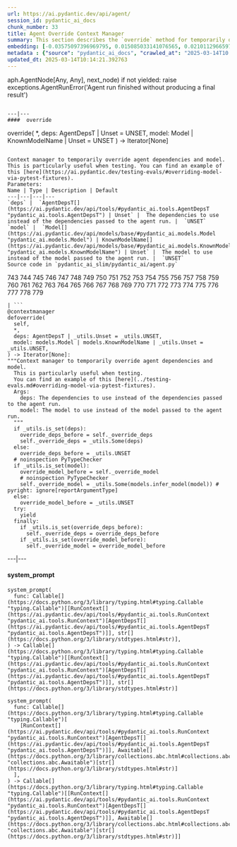 ```yaml
---
url: https://ai.pydantic.dev/api/agent/
session_id: pydantic_ai_docs
chunk_number: 33
title: Agent Override Context Manager
summary: This section describes the `override` method for temporarily overriding agent dependencies and models within a context manager, primarily for testing purposes. It includes parameters such as `deps` and `model`, both with optional unset states.
embedding: [-0.03575097396969795, 0.015085033141076565, 0.021011296659708023, -0.026012012735009193, -0.035308923572301865, 0.030777888372540474, 0.0010913164587691426, 0.022213125601410866, -0.02318011410534382, -0.007825706154108047, -0.013848667964339256, -0.03489449992775917, 0.006257802248001099, -0.03536418080329895, 0.0012372282799333334, -0.013068169355392456, -0.0004278064297977835, 0.0073076761327683926, -0.021895401179790497, 0.07293862104415894, 0.027890734374523163, 0.021080367267131805, 0.01786167360842228, 0.03552994877099991, -0.029341217130422592, -0.0035226037725806236, -0.031164683401584625, 0.04743773117661476, 0.042768556624650955, -0.012778072617948055, 0.06779976189136505, -0.02876102365553379, -0.06426334381103516, 0.010547090321779251, -0.010602346621453762, -0.0030149344820529222, 0.0118248974904418, 0.015582341700792313, -0.027600636705756187, 0.048984915018081665, 0.010484926402568817, -0.040309637784957886, 0.01649407483637333, 0.030197694897651672, -0.021273763850331306, 0.05636166036128998, 0.0058986349031329155, 0.04956510663032532, 0.002267244504764676, 0.0010533275781199336, -0.01636974699795246, 0.0057915751822292805, -0.027918362990021706, 0.01974039524793625, -0.006748203653842211, -0.005946984048932791, 0.0014021344250068069, 0.0026436797343194485, -0.0024088392965495586, -0.04019912704825401, 0.02630210854113102, -0.004499953705817461, -0.005418593529611826, 0.06205308437347412, -0.025818614289164543, -0.010443484410643578, -0.02465822733938694, 0.019408857449889183, -0.04091745987534523, -0.004102797247469425, 6.847708573332056e-05, 0.007252419833093882, -0.061721544712781906, -0.02914782054722309, -0.002902694744989276, 0.0033602877520024776, 0.045116957277059555, 0.07437529414892197, 0.02583242766559124, -0.008668368682265282, -0.001249315682798624, 0.012950749136507511, 0.02032058872282505, 0.043790802359580994, -0.03762969747185707, -0.019837094470858574, -0.06442911177873611, 0.020569244399666786, 0.016742728650569916, -0.03876245766878128, 0.009849476628005505, 0.01871814951300621, -0.05572621151804924, -0.005387511570006609, 0.04986901953816414, 0.04950985312461853, -0.01363454945385456, -0.04127663001418114, -0.0029631315264850855, 0.054731592535972595, 0.017447249963879585, -0.032767124474048615, -0.04771401360630989, 0.007349118590354919, 0.029728014022111893, 0.024312874302268028, -0.007314583286643028, -0.007432003505527973, -0.03395513817667961, 0.002498631365597248, -0.08106133341789246, -0.01833135448396206, -0.004147693514823914, 0.008626925759017467, -0.06608681380748749, -0.06658411771059036, -0.018842477351427078, 0.024285245686769485, 0.02942410297691822, -0.04696805030107498, -0.008267758414149284, -0.006606609094887972, 0.05216216668486595, -0.014159485697746277, 0.027573009952902794, -0.007224791217595339, -0.0033343862742185593, -0.025790985673666, -0.040696434676647186, -0.08139286935329437, 0.013517129234969616, 0.0027680068742483854, -0.020058121532201767, -0.03329205885529518, -0.03978470340371132, -0.015582341700792313, -0.054068516939878464, -0.0011491631157696247, -0.04948222264647484, 0.019395042210817337, -0.004883295856416225, 0.01891154795885086, 0.011997574009001255, 0.019519370049238205, -0.0014962432906031609, 0.08106133341789246, 0.007984568364918232, -0.0035208771005272865, -0.03774021193385124, 0.04594580456614494, 0.001032606465741992, -0.021784886717796326, 0.002274151658639312, 0.00405444810166955, -0.022793319076299667, -0.027697335928678513, 3.286252831458114e-05, 0.016549330204725266, 0.041166115552186966, -0.02536274865269661, -0.013793411664664745, 0.021591490134596825, -0.03649693727493286, -0.047189079225063324, -0.019408857449889183, -0.024713482707738876, -0.015195545740425587, 0.020500173792243004, -0.059069231152534485, -0.04771401360630989, -0.0073698400519788265, 0.01613490656018257, -0.0367455929517746, -0.014159485697746277, 0.07023105025291443, -0.04470253363251686, -0.06945745646953583, -0.025998197495937347, -0.008613111451268196, -0.03412090614438057, 0.024644412100315094, 0.04801792651414871, -0.043238233774900436, -0.005425500683486462, -0.038320403546094894, -0.02254466526210308, -0.0033775554038584232, 0.04008861258625984, -0.010629975236952305, 0.05658268928527832, 0.02771115116775036, 0.05995333567261696, 0.03177250549197197, 0.037657324224710464, -0.0026471333112567663, 0.0044412435963749886, 0.02117706649005413, -0.003988830838352442, 0.04279618337750435, -0.017889302223920822, -0.010705952532589436, 0.023152487352490425, 0.028788652271032333, -0.002110108733177185, 0.005239009857177734, -0.010864815674722195, -0.035585206001996994, -0.00018616701709106565, -0.04854286089539528, -0.008378271944820881, 0.0316619910299778, -0.06243988126516342, -0.00692778779193759, -0.0043963477946817875, -0.021784886717796326, -0.042381759732961655, -0.005570549052208662, -0.0015843083383515477, -0.0022033541463315487, 0.02649550698697567, 0.01443576905876398, 0.0550907626748085, 0.024768739938735962, -0.016425004228949547, 0.0002879383391700685, 0.01816558465361595, -0.029368845745921135, -0.042851440608501434, -0.00041830920963548124, 0.0531567819416523, 0.001975421095266938, -0.01234983466565609, -0.05580909550189972, -0.01594150997698307, 0.03354071453213692, -0.02352546900510788, -0.014380511827766895, -0.021080367267131805, 0.023262999951839447, -0.01938122883439064, -0.020762640982866287, 0.005984973162412643, 0.0026505866553634405, 0.0035640462301671505, 0.011009863577783108, 0.025721915066242218, 0.006181824486702681, -0.04724433273077011, -0.014504839666187763, 0.02912019193172455, 0.019546998664736748, 0.010291528888046741, -0.01762683317065239, -0.028070317581295967, -0.013724341057240963, 0.011907782405614853, 0.0017405807739123702, 0.025459446012973785, -0.003178977407515049, 0.011969946324825287, -0.015236988663673401, 0.03995047137141228, -0.005574002396315336, 0.009725149720907211, 0.007984568364918232, 0.007956940680742264, 0.04489593207836151, -0.038044121116399765, 0.014048973098397255, -0.018317539244890213, 0.06083744019269943, -0.03646931052207947, -0.006150742527097464, -0.031717248260974884, -0.051913511008024216, -0.0116245923563838, 0.008495691232383251, 0.03975707292556763, -0.010657603852450848, -0.012805701233446598, -0.025721915066242218, 0.0038783177733421326, 0.03044634871184826, 0.013137239962816238, -0.02226838283240795, 0.020030492916703224, -0.01726766675710678, 0.022185496985912323, 0.02523842081427574, -0.011742012575268745, 0.008288479410111904, -0.013558571226894855, 0.05069786682724953, -0.017958372831344604, 0.045586638152599335, -0.007687564939260483, -0.01617635041475296, 0.003981923684477806, 0.013869388960301876, -0.04967562109231949, 0.04580766335129738, 0.023193929344415665, 0.007376746740192175, 0.012025202624499798, 0.013793411664664745, -0.01498833391815424, 0.01176273450255394, -0.01766827516257763, 0.02055542916059494, -0.011065120808780193, -0.023691236972808838, 0.049095429480075836, -0.0457247793674469, -0.017792603000998497, 0.014076601713895798, -0.04514458775520325, 0.00795003306120634, -0.013966088183224201, 0.05763256177306175, 0.01790311560034752, -0.004389440640807152, -0.017999814823269844, -0.0332091748714447, 0.0077497283928096294, -0.013883203268051147, 0.02438194490969181, 0.020375845953822136, -0.013834853656589985, -0.010208643972873688, 0.03340257331728935, -0.07061784714460373, 0.0035778603050857782, -0.002075573429465294, 0.036635078489780426, 0.020859340205788612, -0.019395042210817337, -0.012750444933772087, 0.06354501098394394, 0.05335018038749695, 0.018731964752078056, -0.05381986126303673, -0.008474970236420631, -0.04677465185523033, -0.052935756742954254, 0.01672891527414322, 0.032021161168813705, -0.014256184920668602, 0.021480975672602654, -0.008288479410111904, 0.04735484719276428, 0.03318154811859131, -0.0019236180232837796, -0.02083171159029007, 0.013903924264013767, -0.029562244191765785, -0.014725865796208382, -0.01414567232131958, 0.008592390455305576, -0.035419438034296036, 0.00918639823794365, -0.03406565263867378, 0.01856619492173195, 0.012681374326348305, -0.015154103748500347, -0.0398675873875618, -0.010968421585857868, -0.005725957918912172, -0.0059124487452209, -0.013897017575800419, 0.04981376230716705, 0.044840674847364426, 0.025763357058167458, -0.022461779415607452, -0.03707713261246681, -0.03367885574698448, -0.030031925067305565, -0.059345513582229614, 0.023829378187656403, 0.01974039524793625, 0.02344258315861225, 0.03923213854432106, -0.012446533888578415, -0.011009863577783108, 0.030418720096349716, 0.04743773117661476, 0.038513801991939545, -0.01262611709535122, -0.004800410941243172, -0.041248999536037445, 0.008336829021573067, 0.08736057579517365, -0.05185825377702713, 0.02134283445775509, -0.0029734920244663954, -0.02867813967168331, -0.0015730843879282475, 0.026426436379551888, 0.012909307144582272, 0.020182447507977486, 0.02961750142276287, 0.01974039524793625, 0.005308080464601517, -0.03989521414041519, 0.013869388960301876, 0.003513969946652651, 0.003899039002135396, 0.03298814967274666, 0.006765471305698156, 0.02485162578523159, -0.000317725061904639, 0.07006528228521347, -0.018386609852313995, 0.024713482707738876, -0.01656314544379711, -0.03693899139761925, -0.03301577642560005, -0.01636974699795246, -0.012384369969367981, 0.047658756375312805, 0.05503550544381142, -0.050311069935560226, -0.06503693759441376, 0.017198596149683, -0.012709002010524273, 0.012764258310198784, 0.027296725660562515, 0.014573910273611546, -0.05846140906214714, 0.013724341057240963, -0.04713382199406624, 0.021121809259057045, 0.015430386178195477, 0.030391091480851173, 0.006768925115466118, 0.010989142581820488, -0.007466538809239864, -0.004078622907400131, 0.03608251363039017, 0.008923930115997791, -0.009207119233906269, -0.0039093997329473495, -0.04459201917052269, 0.001492789713665843, 0.03931502252817154, -0.044177595525979996, 0.026246853172779083, -0.02465822733938694, -0.022834761068224907, -0.006064404267817736, 0.004862574860453606, 0.02485162578523159, 0.003705641021952033, 0.0016818706644698977, 0.03334731608629227, -0.011797269806265831, 0.015402758494019508, 0.05951128527522087, 0.029589872807264328, 0.08879724889993668, 0.016425004228949547, 0.05346069484949112, -0.008302293717861176, -0.009939268231391907, 0.014905449002981186, -0.013482593931257725, 0.039259765297174454, -0.006088579073548317, 0.02157767489552498, -0.021936843171715736, 0.018538566306233406, 0.0675787404179573, 0.01844186708331108, 0.02801506221294403, -0.0012890312355011702, -0.008115802891552448, -0.03273949399590492, 0.020969852805137634, 0.007286955136805773, -0.008620019070804119, -0.029838526621460915, 0.02106655202805996, -0.013765783049166203, 0.040309637784957886, 0.045586638152599335, -0.03331968933343887, 0.04177393764257431, -0.013938459567725658, -0.013883203268051147, -0.030529232695698738, 0.026896117255091667, -0.0031237208750098944, 0.0214947909116745, 0.019823281094431877, -0.016784170642495155, 0.05611300840973854, -0.019325971603393555, 0.03450770303606987, 0.002862978959456086, -0.055781468749046326, -0.06183205917477608, -0.002191266743466258, 0.0015005602035671473, 0.0038541429676115513, 0.026550762355327606, -0.008550948463380337, -0.01903587579727173, -0.0005892590852454305, 0.02380175143480301, 0.012667560018599033, 0.031717248260974884, -0.08255326002836227, 0.013068169355392456, 0.01989235170185566, 0.016231605783104897, -0.011852526105940342, 0.004417068790644407, -0.0006367451860569417, 0.0018217387842014432, 0.005687969271093607, -0.01590006612241268, 0.009932361543178558, 0.010374413803219795, -0.038044121116399765, 0.009676800109446049, 0.029755642637610435, 0.00723860552534461, -0.005570549052208662, -0.04928882420063019, -0.006382129155099392, 0.009179491549730301, 0.017405807971954346, -0.0009514483972452581, -0.02649550698697567, -0.00041550322202965617, 0.0031686166767030954, 0.013751968741416931, 0.031523849815130234, 0.018124142661690712, -0.016659844666719437, -0.010602346621453762, -0.006174917332828045, 0.014905449002981186, -0.009573194198310375, 0.03727053105831146, -0.022530850023031235, 0.013544756919145584, 0.008640740066766739, 0.01758539117872715, -0.001456527621485293, -0.006499549373984337, 0.038513801991939545, -0.01653551682829857, 0.022144054993987083, -0.03345783054828644, 0.020306775346398354, -0.0035156968515366316, -0.022102613002061844, 3.788094181800261e-05, 0.018220841884613037, -0.004016458988189697, 0.009290004149079323, -0.025887684896588326, 0.01570666953921318, 0.007128092460334301, -0.024520086124539375, 0.016148721799254417, 0.0236497949808836, 0.000604800006840378, -0.010906257666647434, -0.03260135278105736, 0.0016153901815414429, 0.031164683401584625, -0.027807848528027534, 0.01602439396083355, 0.019947607070207596, -0.012446533888578415, 0.03547469154000282, -0.00645810691639781, -0.023166300728917122, -0.010194829665124416, -0.028705768287181854, -0.019961422309279442, 0.01875959150493145, 0.00029290278325788677, -0.015996765345335007, -0.0006043682806193829, -0.0205139871686697, -0.006613516248762608, -0.015306059271097183, 0.015582341700792313, 0.003543325001373887, -0.009255468845367432, 0.021632932126522064, 0.013814132660627365, -0.0205139871686697, 0.017682090401649475, 0.040972717106342316, 0.021080367267131805, -0.025721915066242218, -0.011811083182692528, 0.011541708372533321, -0.03771258145570755, -0.003389642806723714, 0.030529232695698738, -0.015333686955273151, 0.007763542700558901, -0.0006224993849173188, 0.0003373670333530754, -0.042851440608501434, 0.02333207055926323, 0.013606920838356018, 0.0006069584633223712, -0.010864815674722195, -0.03536418080329895, -0.0375191830098629, 0.0023345884401351213, -0.025100279599428177, 0.01154861506074667, 0.036165401339530945, -0.035143155604600906, 0.015761924907565117, -0.01369671244174242, 0.008240129798650742, 0.013330638408660889, 0.002400205470621586, -0.007680657785385847, -0.020099563524127007, -0.011168726719915867, 0.00366419879719615, 0.04108323156833649, -0.03702187538146973, -0.0006488325307145715, 0.025390375405550003, 0.009656079113483429, -0.033513087779283524, 0.029341217130422592, 0.015388944186270237, -0.02134283445775509, -0.000956628704443574, -0.013510221615433693, 0.005494571290910244, -0.003943935036659241, 0.013876296579837799, -0.019298342987895012, 0.04017149657011032, 0.014560095965862274, 0.0026833952870219946, 0.017253851518034935, 0.022655177861452103, -0.02344258315861225, 0.012197879143059254, -0.04854286089539528, 0.005194114055484533, -0.005118136294186115, 0.02008574828505516, -0.00541168637573719, 0.006651504896581173, -0.008537134155631065, -0.03566808998584747, 0.020914597436785698, -0.006824181415140629, 0.017170967534184456, -0.006402850616723299, -0.0126053960993886, 0.007107371464371681, 0.002066939603537321, 0.03251846879720688, -0.010581625625491142, -0.0005042158300057054, 0.019367413595318794, -0.03470110148191452, 0.023511653766036034, 0.03536418080329895, 0.023193929344415665, 0.011106562800705433, -0.014366698451340199, 0.0012285944540053606, -0.008993000723421574, -0.030418720096349716, 0.034369561821222305, -0.0015333687188103795, 0.008046732284128666, -0.04475779086351395, 0.02903730794787407, 0.0684075877070427, -0.02829134464263916, -0.011631499975919724, 0.01391083188354969, 0.0054220473393797874, 0.026384994387626648, -0.00500071607530117, -0.010167201980948448, 0.0034863417968153954, -0.017322922125458717, 0.01471205148845911, 0.005605084355920553, -0.005653433967381716, -0.010954607278108597, -0.02044491656124592, -0.05053209885954857, -0.01726766675710678, -0.020389659330248833, -0.023345883935689926, 0.024630598723888397, -0.05224505066871643, -0.038127005100250244, 0.0031599828507751226, 0.03461821749806404, 0.023470211774110794, -0.04685753956437111, -0.026384994387626648, 0.01594150997698307, -0.0355575792491436, 0.011893968097865582, -0.012833328917622566, -0.01183871179819107, -0.007791170850396156, 0.02177107334136963, 0.026094896718859673, -0.017751161009073257, -0.033236801624298096, 0.004945459309965372, -0.013510221615433693, 0.0162177924066782, -0.02286238968372345, -0.023746494203805923, -0.008074360899627209, 0.021163251250982285, -0.008661461062729359, 0.005515292286872864, 0.008081267587840557, 0.006523724179714918, -0.04619446024298668, -0.011445009149610996, 0.008640740066766739, -0.004372172988951206, -0.06658411771059036, -0.006344140507280827, -0.02023770473897457, -0.006969229783862829, -0.02157767489552498, -0.009124234318733215, -0.028028875589370728, 0.005093961488455534, 0.0032825833186507225, -0.014283813536167145, 0.012184064835309982, 0.050117675215005875, -0.01833135448396206, 0.009131141938269138, -0.05415140092372894, 0.011465730145573616, 0.02387082204222679, -0.0024969044607132673, 0.009034442715346813, -0.0028439846355468035, 0.012218600139021873, -0.008115802891552448, -0.03774021193385124, 0.005473850294947624, 0.008544040843844414, 0.011465730145573616, -0.00334647367708385, 0.015444200485944748, -0.013116518966853619, 0.02012719213962555, -0.03331968933343887, 0.0024071126244962215, -0.03981233015656471, 0.024630598723888397, 0.007715193089097738, -0.0018200119957327843, -0.03652456775307655, 0.028539998456835747, 0.01782023161649704, -0.012080458924174309, 0.012992192059755325, 0.001633521169424057, 0.00871671736240387, -0.015098847448825836, 0.013544756919145584, 0.0586271807551384, -0.015250802971422672, 0.006482281722128391, 0.02313867211341858, -0.019961422309279442, -0.00818487349897623, -0.032104045152664185, -0.031081799417734146, -0.021660560742020607, -0.02942410297691822, -0.025224605575203896, 0.004817678593099117, 0.03599962964653969, 0.03431430459022522, 0.020610686391592026, 0.015955323353409767, -0.08288479596376419, -0.021480975672602654, 0.03762969747185707, -0.01871814951300621, 0.007021033205091953, 0.011438101530075073, -0.005508385598659515, 0.02371886558830738, 0.01414567232131958, 0.0031979717314243317, -0.0037781652063131332, -0.0017673455877229571, -0.02876102365553379, -0.05290812999010086, 0.03500501066446304, -0.004803864751011133, -0.014808750711381435, -0.02384319342672825, 0.042658042162656784, 0.0004135605995543301, -0.04666414111852646, -0.012722816318273544, -0.049841392785310745, -0.006520270835608244, -0.006444293074309826, -0.019491741433739662, -0.004942005965858698, 0.02168818935751915, 0.006333780009299517, 0.0072316983714699745, -0.04384605586528778, -0.048681002110242844, -0.03312629088759422, 0.011776547878980637, -0.04707856476306915, 0.08653172850608826, 0.030308207497000694, 0.029893783852458, 0.03072263114154339, -0.007487259805202484, -0.004033726640045643, -0.012487975880503654, 0.017875486984848976, 0.018842477351427078, 0.01336517371237278, 0.011396659538149834, -0.008530226536095142, -0.01424237061291933, -0.015264616347849369, -0.023663610219955444, 0.013586199842393398, 0.024879252538084984, 0.015858624130487442, 0.0008089901530183852, 0.03442481905221939, 0.032380327582359314, -0.03508789837360382, 0.0011042671976611018, 0.010961513966321945, 0.0464983694255352, 0.022959088906645775, -0.00865455437451601, 0.024492457509040833, 0.0071557206101715565, -0.03856905922293663, 0.004182228818535805, -0.013116518966853619, 2.9651821023435332e-05, 0.007466538809239864, -0.0063752224668860435, -0.009856383316218853, 0.00844043493270874, 0.01613490656018257, -0.0005845105042681098, -0.004061355255544186, 0.005107775796204805, 0.021895401179790497, 0.017461063340306282, 0.02254466526210308, -0.0035536857321858406, 0.08857621997594833, -0.006240534596145153, 0.0359443724155426, 0.024796368554234505, -0.029921412467956543, 0.0053598834201693535, -0.016590774059295654, 0.007604680024087429, -0.015306059271097183, 0.02720002830028534, 0.04113848879933357, -0.010319157503545284, 0.0037608975544571877, -0.015872439369559288, -0.024160917848348618, 0.028733396902680397, -0.006606609094887972, 0.03348545730113983, -0.04395657032728195, 0.022848576307296753, 0.024672040715813637, 0.02177107334136963, -0.018110327422618866, 0.020928410813212395, -0.039453163743019104, 0.03655219450592995, 0.0011085841106250882, 0.0020876608323305845, 0.007210977375507355, 0.02474111132323742, 0.03265661001205444, 0.00785333476960659, -0.04931645467877388, 0.03655219450592995, -0.05213453620672226, -0.02192302793264389, 0.03892822563648224, -0.010761209763586521, -0.04293432459235191, 0.02106655202805996, -0.026150153949856758, 0.02805650420486927, 0.028070317581295967, 0.01395227387547493, -0.002698936266824603, 0.026371179148554802, -0.01828991249203682, -0.0018804487772285938, -0.015167918056249619, 0.01899443194270134, 0.014200928620994091, 0.032960519194602966, -0.0232491847127676, -0.00871671736240387, -0.007542516570538282, -0.008095081895589828, 0.0316619910299778, -0.038044121116399765, -0.012771165929734707, -0.01570666953921318, -0.012902400456368923, -0.007252419833093882, 0.022447966039180756, -0.004413615446537733, -0.0226689912378788, 0.011479544453322887, 0.017847860231995583, -0.018428053706884384, -0.01154861506074667, 0.007756635546684265, -0.01504359021782875, -0.01518173236399889, -0.0054047792218625546, 0.037298157811164856, -0.00022728565090801567, 0.019132573157548904, -0.011493358761072159, -0.022296009585261345, 0.010671417228877544, -0.030391091480851173, -0.03680085018277168, 0.06045064330101013, -0.021315207704901695, -0.006768925115466118, -0.0015998492017388344, 0.0007412145496346056, 0.0038886782713234425, 0.0047209798358380795, -0.014297627843916416, 0.004793504253029823, -0.02591531351208687, 0.0027300179935991764, 0.028125574812293053, -0.01209427323192358, 0.019546998664736748, 0.08476351946592331, 0.004541396163403988, -0.02367742359638214, 0.015692854300141335, 0.041552912443876266, 0.005093961488455534, 0.03459058701992035, -0.018828662112355232, -0.013282288797199726, 0.04594580456614494, 0.019546998664736748, 0.031440965831279755, 0.047106191515922546, -0.03226981312036514, 0.02063831500709057, 0.04160816967487335, 0.026896117255091667, -0.025763357058167458, 0.027959804981946945, -0.02942410297691822, 0.007107371464371681, 0.025652844458818436, -0.006989951245486736, -0.004192589316517115, -0.009041350334882736, -0.03818226233124733, 0.022558478638529778, 0.011396659538149834, -0.0006419254932552576, -0.002622958505526185, 0.05138857290148735, -0.0033533808309584856, -0.0049040173180401325, -0.007356025744229555, 0.02762826532125473, -0.004292741883546114, -0.001469478360377252, -0.0040717157535254955, 0.010187922976911068, -0.02008574828505516, 0.011852526105940342, -0.023857006803154945, -0.014781122095882893, -0.029368845745921135, 0.022420337423682213, -0.007466538809239864, -0.01692231185734272, 0.005380604881793261, 0.00029743555933237076, 0.001916710869409144, 0.01703282631933689, 0.01422855630517006, 0.046056319028139114, 0.04359740391373634, 0.004555210471153259, -0.03820989280939102, 0.01918783038854599, 0.009504123590886593, 0.010878629982471466, -0.0028353508096188307, -0.031910646706819534, 0.0124050909653306, -0.01786167360842228, -0.028429485857486725, 0.032297443598508835, 0.018317539244890213, 0.02887153811752796, -0.03931502252817154, -0.022807132452726364, 0.012653745710849762, 0.03611014410853386, 0.015167918056249619, 0.055974867194890976, 0.007342211436480284, -0.025003580376505852, 0.015582341700792313, 0.0009695794433355331, 0.0205139871686697, -0.02219931222498417, 0.017986001446843147, 0.007936219684779644, 0.02427143044769764, 0.019436484202742577, -0.01230839267373085, 0.010851001366972923, -0.005584363359957933, 0.01183871179819107, -8.4611565398518e-05, 0.02848474122583866, -0.04395657032728195, -0.004130425862967968, 0.000992890796624124, 0.029092563316226006, 0.023428769782185555, 0.02856762707233429, 0.01150717306882143, 0.004686444532126188, 0.02348402515053749, 0.030612118542194366, -0.008937743492424488, -0.022738061845302582, -0.006616969592869282, 0.012805701233446598, -0.03075025975704193, -0.016425004228949547, -0.007998382672667503, 0.03149622306227684, -0.0016723735025152564, -0.011092748492956161, 0.02371886558830738, -0.019160201773047447, 7.122912211343646e-05, -0.006143835373222828, -0.0068310885690152645, 0.018773406744003296, 0.021094180643558502, 0.00763921532779932, 0.002376030897721648, 0.014767307788133621, 0.0035346911754459143, 0.020762640982866287, 0.01656314544379711, 0.011154912412166595, -0.03743629902601242, -0.016052022576332092, -0.021826330572366714, 0.015568527393043041, -0.03215930238366127, 0.014850192703306675, 0.006969229783862829, 0.007742821238934994, -0.014042066410183907, -0.04752061516046524, 0.0011180813889950514, -0.0003418997803237289, -0.04326586425304413, 0.022489408031105995, 0.005743225570768118, 0.00841971393674612, 0.05428954213857651, 0.025224605575203896, -0.042381759732961655, 0.008661461062729359, -0.03525366634130478, -0.006489188876003027, 0.007349118590354919, 0.024906881153583527, 0.01176273450255394, -0.004921284969896078, -0.005156124942004681, -0.030391091480851173, -0.023926077410578728, -0.0083989929407835, -0.011769641190767288, -0.029175449162721634, 0.015250802971422672, 0.011555521748960018, 0.008785788901150227, 0.03895585611462593, -0.01989235170185566, -0.008274665102362633, -0.06022961810231209, 0.0015445926692336798, -0.008509505540132523, -0.017958372831344604, 0.008544040843844414, -0.03978470340371132, -0.028512369841337204, -0.0020824805833399296, 0.01555471308529377, -0.016245421022176743, -0.01657695882022381, 0.006088579073548317, 0.01950555481016636, 0.014781122095882893, 0.09194687008857727, -0.003033928805962205, -0.037381041795015335, -0.005318440962582827, 0.0008344599627889693, 0.012591581791639328, 0.008046732284128666, -0.023857006803154945, -0.018538566306233406, -0.02153623290359974, -0.020030492916703224, 0.027490124106407166, 0.008578576147556305, 0.03508789837360382, 0.009814941324293613, -0.0021981738973408937, 0.005159578751772642, 0.0018890826031565666, 0.007563237566500902, -0.01310961227864027, 0.05757730454206467, 0.06006385013461113, -0.022917646914720535, -0.042492274194955826, 0.008937743492424488, -0.009331447072327137, 0.013883203268051147, -0.041442397981882095, 0.02771115116775036, 0.03188301995396614, 0.02867813967168331, -0.041359513998031616, -0.021563861519098282, -0.0018959897570312023, -0.023345883935689926, 0.015402758494019508, 0.03044634871184826, -0.0013960908399894834, -0.00945577397942543, 0.011092748492956161, -0.009020628407597542, 0.012550139799714088, 0.00044852762948721647, -0.038707200437784195, -0.01447721105068922, 0.0030529233627021313, 0.0028802466113120317, -0.02333207055926323, 0.005453128833323717, 0.008302293717861176, -0.012729723006486893, -0.012895492836833, 0.0033343862742185593, -0.00891011580824852, -0.010926978662610054, -0.05967705324292183, -0.006513363681733608, 0.041055601090192795, 0.010056688450276852, 0.023746494203805923, -0.04959273710846901, 0.0034500795882195234, -0.006243987940251827, 0.03017006628215313, -0.010305343195796013, -0.008067453280091286, 0.03337494656443596, -0.029258333146572113, 0.015734298154711723, 0.0605611577630043, -0.02016863413155079, -0.04036489501595497, 0.015720482915639877, -0.017834044992923737, 0.004924738314002752, 0.015499456785619259, -0.006344140507280827, -0.04019912704825401, 0.027338169515132904, 0.05111229047179222, 0.029009679332375526, -0.030391091480851173, -0.022710435092449188, 0.012681374326348305, -0.014014437794685364, -0.02489306777715683, -0.0032048788852989674, 0.036165401339530945, -0.03083314374089241, 0.007466538809239864, 0.018428053706884384, 0.01782023161649704, -0.017101896926760674, 0.015430386178195477, 0.0164111889898777, 0.020182447507977486, 0.00031254475470632315, -0.008523319847881794, -0.013413523323833942, 0.04553138092160225, 0.023456398397684097, 0.0006561712943948805, -0.020417287945747375, 0.015568527393043041, -0.013220124877989292, 0.028346600010991096, -0.0044516040943562984, -0.005325348116457462, -0.023981334641575813, 0.01848330907523632, 0.009642264805734158, -0.02410566247999668, 0.002068666275590658, 0.005328801926225424, -0.021356649696826935, 0.006150742527097464, -0.003622756339609623, 0.009352168068289757, -0.004520675167441368, -0.012515604496002197, 0.0075010741129517555, -0.029810898005962372, -0.01256395410746336, -0.0006203409284353256, -0.0077497283928096294, 0.026191595941781998, 0.041994962841272354, 0.0026143246795982122, -0.007321490440517664, -0.024672040715813637, -0.01610727794468403, 0.021895401179790497, -0.016480259597301483, -0.03425905108451843, -0.013192497193813324, -0.007839520461857319, 0.010540183633565903, -0.011583150364458561, -0.01578955352306366, -0.021121809259057045, -0.03345783054828644, 0.016286863014101982, 0.0015247348928824067, -0.005460035987198353, -0.013247753493487835, 0.007411282043904066, 0.0023777575697749853, -0.00865455437451601, -0.005895181093364954, 0.007390561047941446, 0.017378179356455803, -0.026053454726934433, -0.009027536027133465, -0.02371886558830738, -0.0017992907669395208, -0.027186213061213493, 0.00045370793668553233, -0.022599920630455017, -0.01022245828062296, -0.022986717522144318, 0.003930120728909969, -0.002824990078806877, 0.004337637685239315, 0.016949940472841263, 0.02036203257739544, 0.014173300005495548, 0.002338042017072439, 0.016038207337260246, 0.018856290727853775, -0.005087054334580898, 0.0014901995891705155, -0.021425720304250717, 0.029285961762070656, 0.019298342987895012, 0.020679756999015808, 0.0007537336205132306, 0.05735627934336662, -0.0406411774456501, 0.02970038540661335, -0.031054170802235603, -0.008115802891552448, -0.027600636705756187, -0.007922405377030373, -0.0017941105179488659, -0.007887870073318481, 0.0070693823508918285, -0.02309723012149334, -0.005339162424206734, 0.009559379890561104, -0.019726581871509552, -0.013765783049166203, -0.037850722670555115, -0.017792603000998497, -0.010733581148087978, 0.007984568364918232, 0.03215930238366127, -0.02923070453107357, 0.0021256497129797935, 0.007570144720375538, 0.05326729640364647, 0.002438194351270795, -0.01424237061291933, 0.012418905273079872, -0.03345783054828644, -0.013123426586389542, 0.007041754201054573, 0.01018101628869772, -0.005560188554227352, 0.017378179356455803, -0.03588911518454552, 0.023345883935689926, 0.0379059799015522, -0.001070595346391201, -0.010664510540664196, 0.032186929136514664, 0.007245512679219246, 0.02192302793264389, 0.01758539117872715, 0.010975328274071217, -0.034839242696762085, -0.03854142874479294, -0.01965751126408577, 0.03185538947582245, -0.022917646914720535, 0.0072938622906804085, -0.021273763850331306, 0.020527800545096397, -0.012059737928211689, -0.013544756919145584, 0.011755826883018017, 0.049344081431627274, 0.019588440656661987, 0.008509505540132523, -0.025542331859469414, -0.005415140185505152, 0.006948508787900209, -0.036441683769226074, 0.008488784544169903, 0.016121093183755875, 0.013040541671216488, 0.0018182852072641253, 0.04506170004606247, -0.019726581871509552, 0.00525627750903368, -0.018939176574349403, 9.05203432921553e-06, 0.028622882440686226, 0.019436484202742577, -0.028167016804218292, 0.03226981312036514, 0.009517937898635864, 0.03251846879720688, -0.007929312065243721, -0.002552160993218422, 0.01672891527414322, -0.027421053498983383, -0.011942317709326744, -0.027849292382597923, -0.017253851518034935, 0.008592390455305576, -0.03403802216053009, -0.02606726810336113, 0.019063502550125122, -0.007970754988491535, 0.0010602347319945693, -0.0035502321552485228, -0.030998913571238518, -0.005484210792928934, -0.03373411297798157, -0.022751877084374428, 0.017060453072190285, 0.024602970108389854, -0.01848330907523632, 0.02371886558830738, -0.018234655261039734, 0.03934264928102493, -0.0018148317467421293, -0.008426620624959469, 0.006243987940251827, -0.007673750631511211, -0.0024105662014335394, -0.008903208188712597, -0.00707283616065979, -0.02747631072998047, -0.0029285962227731943, 0.004679537378251553, 0.0038541429676115513, 0.017640648409724236, 0.032960519194602966, -0.000478314352221787, 0.037574440240859985, -0.008412807248532772, 0.01887010596692562, -0.028926793485879898, 0.010332970879971981, 0.022917646914720535, 0.016632216051220894, -0.03075025975704193, -0.04696805030107498, -0.028622882440686226, -0.007542516570538282, 0.0026937557850033045, 0.03693899139761925, 0.006226720288395882, -0.014449582435190678, -0.010678324848413467, 0.015430386178195477, 0.02040347456932068, -0.034949757158756256, 0.01696375571191311, 0.026357365772128105, -0.01762683317065239, -0.00029678799910470843, -0.0018545472994446754, 0.00976659171283245, 0.02617778070271015, 0.006879438180476427, -0.002218895126134157, -0.0026367725804448128, 0.02177107334136963, 0.034452445805072784, 0.0015031503280624747, -0.001754394848830998, -0.004178775008767843, 0.019174017012119293, -0.012522511184215546, -0.011251610703766346, -0.017723532393574715, 0.046056319028139114, 0.003570953384041786, -0.008923930115997791, 0.011355217546224594, 0.03630354255437851, 0.02094222605228424, 0.02837422862648964, 0.0126053960993886, 0.0052769985049963, -0.004617373924702406, 0.013303009793162346, 0.012356741353869438, -0.023594539612531662, -0.007321490440517664, 0.004824585746973753, 0.016825614497065544, 0.010526369325816631, 0.030971284955739975, -0.009269283153116703, -0.004102797247469425, -0.022848576307296753, -0.007452724501490593, -0.028318971395492554, 0.0032083322294056416, 0.02525223419070244, -0.02157767489552498, -0.01078883744776249, 0.011438101530075073, -0.004092436749488115, -0.011445009149610996, -0.0179721862077713, 0.0013227032031863928, 0.023345883935689926, -0.006468467880040407, 0.017474878579378128, -0.006689494010061026, -0.003185884328559041, 0.023663610219955444, 0.009055163711309433, -0.04094509035348892, 0.005795028526335955, -0.005670701619237661, -0.011969946324825287, 0.019919980317354202, 0.02997666783630848, -0.014794936403632164, -0.021702002733945847, 0.005432407837361097, -0.03028057888150215, 0.023594539612531662, 0.011072027496993542, -0.030473977327346802, 0.005757039878517389, -0.022323638200759888, 0.023884635418653488, -0.003463893895968795, -0.021287579089403152, 0.005739772226661444, -0.022378895431756973, -0.037850722670555115, -0.01867670752108097]
metadata : {"source": "pydantic_ai_docs", "crawled_at": "2025-03-14T10:14:21.392763", "url_path": "/api/agent/", "chunk_size": 4914}
updated_dt: 2025-03-14T10:14:21.392763
---
```

aph.AgentNode[Any, Any], next_node)
  if not yielded:
    raise exceptions.AgentRunError('Agent run finished without producing a final result')

```
  
---|---  
####  override
```
override(
  *,
  deps: AgentDepsT[](https://ai.pydantic.dev/api/tools/#pydantic_ai.tools.AgentDepsT "pydantic_ai.tools.AgentDepsT") | Unset = UNSET,
  model: Model[](https://ai.pydantic.dev/api/models/base/#pydantic_ai.models.Model "pydantic_ai.models.Model") | KnownModelName[](https://ai.pydantic.dev/api/models/base/#pydantic_ai.models.KnownModelName "pydantic_ai.models.KnownModelName") | Unset = UNSET
) -> Iterator[](https://docs.python.org/3/library/collections.abc.html#collections.abc.Iterator "collections.abc.Iterator")[None]

```

Context manager to temporarily override agent dependencies and model.
This is particularly useful when testing. You can find an example of this [here](https://ai.pydantic.dev/testing-evals/#overriding-model-via-pytest-fixtures).
Parameters:
Name | Type | Description | Default  
---|---|---|---  
`deps` |  `AgentDepsT[](https://ai.pydantic.dev/api/tools/#pydantic_ai.tools.AgentDepsT "pydantic_ai.tools.AgentDepsT") | Unset` |  The dependencies to use instead of the dependencies passed to the agent run. |  `UNSET`  
`model` |  `Model[](https://ai.pydantic.dev/api/models/base/#pydantic_ai.models.Model "pydantic_ai.models.Model") | KnownModelName[](https://ai.pydantic.dev/api/models/base/#pydantic_ai.models.KnownModelName "pydantic_ai.models.KnownModelName") | Unset` |  The model to use instead of the model passed to the agent run. |  `UNSET`  
Source code in `pydantic_ai_slim/pydantic_ai/agent.py`
```
743
744
745
746
747
748
749
750
751
752
753
754
755
756
757
758
759
760
761
762
763
764
765
766
767
768
769
770
771
772
773
774
775
776
777
778
779
```
| ```
@contextmanager
defoverride(
  self,
  *,
  deps: AgentDepsT | _utils.Unset = _utils.UNSET,
  model: models.Model | models.KnownModelName | _utils.Unset = _utils.UNSET,
) -> Iterator[None]:
"""Context manager to temporarily override agent dependencies and model.
  This is particularly useful when testing.
  You can find an example of this [here](../testing-evals.md#overriding-model-via-pytest-fixtures).
  Args:
    deps: The dependencies to use instead of the dependencies passed to the agent run.
    model: The model to use instead of the model passed to the agent run.
  """
  if _utils.is_set(deps):
    override_deps_before = self._override_deps
    self._override_deps = _utils.Some(deps)
  else:
    override_deps_before = _utils.UNSET
  # noinspection PyTypeChecker
  if _utils.is_set(model):
    override_model_before = self._override_model
    # noinspection PyTypeChecker
    self._override_model = _utils.Some(models.infer_model(model)) # pyright: ignore[reportArgumentType]
  else:
    override_model_before = _utils.UNSET
  try:
    yield
  finally:
    if _utils.is_set(override_deps_before):
      self._override_deps = override_deps_before
    if _utils.is_set(override_model_before):
      self._override_model = override_model_before

```
  
---|---  
####  system_prompt
```
system_prompt(
  func: Callable[](https://docs.python.org/3/library/typing.html#typing.Callable "typing.Callable")[[RunContext[](https://ai.pydantic.dev/api/tools/#pydantic_ai.tools.RunContext "pydantic_ai.tools.RunContext")[AgentDepsT[](https://ai.pydantic.dev/api/tools/#pydantic_ai.tools.AgentDepsT "pydantic_ai.tools.AgentDepsT")]], str[](https://docs.python.org/3/library/stdtypes.html#str)],
) -> Callable[](https://docs.python.org/3/library/typing.html#typing.Callable "typing.Callable")[[RunContext[](https://ai.pydantic.dev/api/tools/#pydantic_ai.tools.RunContext "pydantic_ai.tools.RunContext")[AgentDepsT[](https://ai.pydantic.dev/api/tools/#pydantic_ai.tools.AgentDepsT "pydantic_ai.tools.AgentDepsT")]], str[](https://docs.python.org/3/library/stdtypes.html#str)]

```

```
system_prompt(
  func: Callable[](https://docs.python.org/3/library/typing.html#typing.Callable "typing.Callable")[
    [RunContext[](https://ai.pydantic.dev/api/tools/#pydantic_ai.tools.RunContext "pydantic_ai.tools.RunContext")[AgentDepsT[](https://ai.pydantic.dev/api/tools/#pydantic_ai.tools.AgentDepsT "pydantic_ai.tools.AgentDepsT")]], Awaitable[](https://docs.python.org/3/library/collections.abc.html#collections.abc.Awaitable "collections.abc.Awaitable")[str[](https://docs.python.org/3/library/stdtypes.html#str)]
  ],
) -> Callable[](https://docs.python.org/3/library/typing.html#typing.Callable "typing.Callable")[[RunContext[](https://ai.pydantic.dev/api/tools/#pydantic_ai.tools.RunContext "pydantic_ai.tools.RunContext")[AgentDepsT[](https://ai.pydantic.dev/api/tools/#pydantic_ai.tools.AgentDepsT "pydantic_ai.tools.AgentDepsT")]], Awaitable[](https://docs.python.org/3/library/collections.abc.html#collections.abc.Awaitable "collections.abc.Awaitable")[str[](https://docs.python.org/3/library/stdtypes.html#str)]]

```